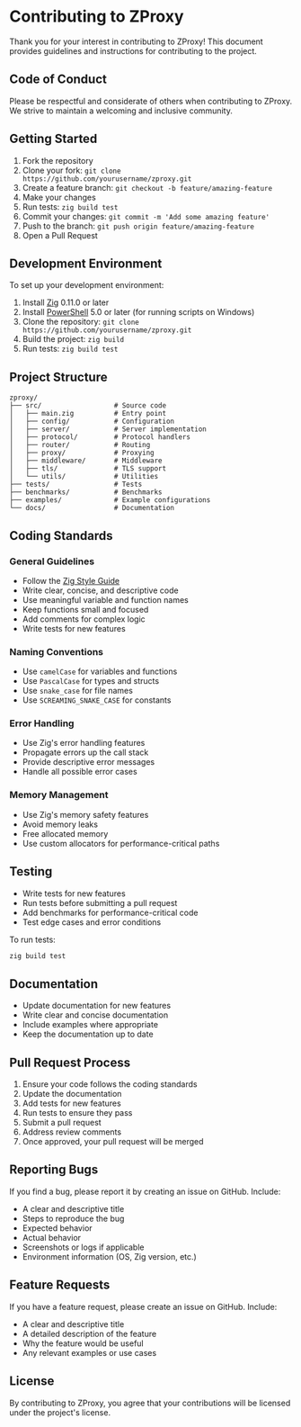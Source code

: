 # Contributing to ZProxy

Thank you for your interest in contributing to ZProxy! This document provides guidelines and instructions for contributing to the project.

## Code of Conduct

Please be respectful and considerate of others when contributing to ZProxy. We strive to maintain a welcoming and inclusive community.

## Getting Started

1. Fork the repository
2. Clone your fork: `git clone https://github.com/yourusername/zproxy.git`
3. Create a feature branch: `git checkout -b feature/amazing-feature`
4. Make your changes
5. Run tests: `zig build test`
6. Commit your changes: `git commit -m 'Add some amazing feature'`
7. Push to the branch: `git push origin feature/amazing-feature`
8. Open a Pull Request

## Development Environment

To set up your development environment:

1. Install [Zig](https://ziglang.org/download/) 0.11.0 or later
2. Install [PowerShell](https://docs.microsoft.com/en-us/powershell/scripting/install/installing-powershell) 5.0 or later (for running scripts on Windows)
3. Clone the repository: `git clone https://github.com/yourusername/zproxy.git`
4. Build the project: `zig build`
5. Run tests: `zig build test`

## Project Structure

```
zproxy/
├── src/                  # Source code
│   ├── main.zig          # Entry point
│   ├── config/           # Configuration
│   ├── server/           # Server implementation
│   ├── protocol/         # Protocol handlers
│   ├── router/           # Routing
│   ├── proxy/            # Proxying
│   ├── middleware/       # Middleware
│   ├── tls/              # TLS support
│   └── utils/            # Utilities
├── tests/                # Tests
├── benchmarks/           # Benchmarks
├── examples/             # Example configurations
└── docs/                 # Documentation
```

## Coding Standards

### General Guidelines

- Follow the [Zig Style Guide](https://ziglang.org/documentation/master/#Style-Guide)
- Write clear, concise, and descriptive code
- Use meaningful variable and function names
- Keep functions small and focused
- Add comments for complex logic
- Write tests for new features

### Naming Conventions

- Use `camelCase` for variables and functions
- Use `PascalCase` for types and structs
- Use `snake_case` for file names
- Use `SCREAMING_SNAKE_CASE` for constants

### Error Handling

- Use Zig's error handling features
- Propagate errors up the call stack
- Provide descriptive error messages
- Handle all possible error cases

### Memory Management

- Use Zig's memory safety features
- Avoid memory leaks
- Free allocated memory
- Use custom allocators for performance-critical paths

## Testing

- Write tests for new features
- Run tests before submitting a pull request
- Add benchmarks for performance-critical code
- Test edge cases and error conditions

To run tests:

```bash
zig build test
```

## Documentation

- Update documentation for new features
- Write clear and concise documentation
- Include examples where appropriate
- Keep the documentation up to date

## Pull Request Process

1. Ensure your code follows the coding standards
2. Update the documentation
3. Add tests for new features
4. Run tests to ensure they pass
5. Submit a pull request
6. Address review comments
7. Once approved, your pull request will be merged

## Reporting Bugs

If you find a bug, please report it by creating an issue on GitHub. Include:

- A clear and descriptive title
- Steps to reproduce the bug
- Expected behavior
- Actual behavior
- Screenshots or logs if applicable
- Environment information (OS, Zig version, etc.)

## Feature Requests

If you have a feature request, please create an issue on GitHub. Include:

- A clear and descriptive title
- A detailed description of the feature
- Why the feature would be useful
- Any relevant examples or use cases

## License

By contributing to ZProxy, you agree that your contributions will be licensed under the project's license.

